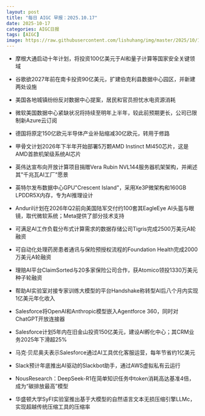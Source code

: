 ```yaml
---
layout: post
title: "每日 AIGC 早报：2025.10.17"
date: 2025-10-17
categories: AIGC日报
tags: [AIGC]
image: https://raw.githubusercontent.com/lishuhang/img/master/2025/10/1017-d.webp
---
```


- 摩根大通启动十年计划，将投资100亿美元于AI和量子计算等国家安全关键领域

- 谷歌欲2027年前在南卡投资90亿美元，扩建伯克利县数据中心园区，并新建两处设施

- 美国各地城镇纷纷反对数据中心提案，居民和官员担忧水电资源消耗

- 微软美国数据中心紧缺状况将持续至明年上半年，较此前预期更长，公司已限制新Azure云订阅

- 德国将原定150亿欧元半导体产业补贴缩减30亿欧元，转用于修路

- 甲骨文计划2026年下半年开始部署5万颗AMD Instinct MI450芯片，这是AMD首款机架级系统AI芯片

- 英伟达宣布向开放计算项目捐赠Vera Rubin NVL144服务器机架架构，并阐述其"千兆瓦AI工厂"愿景

- 英特尔发布数据中心GPU"Crescent Island"，采用Xe3P微架构和160GB LPDDR5X内存，专为AI推理设计

- Anduril计划在2026年Q2前向美国陆军交付约100套其EagleEye AI头盔与眼镜，取代微软系统；Meta提供了部分技术支持

- 可满足AI工作负载分布式计算需求的数据存储公司Tigris完成2500万美元A轮融资

- 可自动化处理药房患者通讯与保险预授权流程的Foundation Health完成2000万美元A轮融资

- 理赔AI平台ClaimSorted与20多家保险公司合作，获Atomico领投1330万美元种子轮融资

- 帮助AI实验室对接专家训练大模型的平台Handshake称转型AI后八个月内实现1亿美元年化收入

- Salesforce将OpenAI和Anthropic模型嵌入Agentforce 360，同时对ChatGPT开放连接器

- Salesforce计划5年内在旧金山投资150亿美元，建设AI孵化中心；其CRM业务2025年下滑超25%

- 马克·贝尼奥夫表示Salesforce通过AI工具优化客服运营，每年节省约1亿美元

- Slack预计年底推出AI驱动的Slackbot助手，通过AWS虚拟私有云运行

- NousResearch：DeepSeek-R1在简单知识任务中token消耗高达基准4倍，成为“碳排放最高”模型

- 华盛顿大学SyFI实验室推出基于大模型的自然语言文本无损压缩引擎LLMc，实现超越传统压缩工具的压缩率